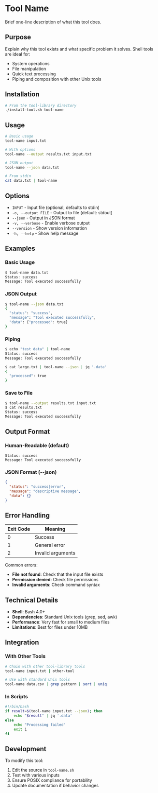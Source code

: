 # Tool Name

Brief one-line description of what this tool does.

## Purpose

Explain why this tool exists and what specific problem it solves. Shell tools are ideal for:
- System operations
- File manipulation
- Quick text processing
- Piping and composition with other Unix tools

## Installation

```bash
# From the tool-library directory
./install-tool.sh tool-name
```

## Usage

```bash
# Basic usage
tool-name input.txt

# With options
tool-name --output results.txt input.txt

# JSON output
tool-name --json data.txt

# From stdin
cat data.txt | tool-name
```

## Options

- `INPUT` - Input file (optional, defaults to stdin)
- `-o, --output FILE` - Output to file (default: stdout)
- `--json` - Output in JSON format
- `-v, --verbose` - Enable verbose output
- `--version` - Show version information
- `-h, --help` - Show help message

## Examples

### Basic Usage
```bash
$ tool-name data.txt
Status: success
Message: Tool executed successfully
```

### JSON Output
```bash
$ tool-name --json data.txt
{
  "status": "success",
  "message": "Tool executed successfully",
  "data": {"processed": true}
}
```

### Piping
```bash
$ echo "test data" | tool-name
Status: success
Message: Tool executed successfully

$ cat large.txt | tool-name --json | jq '.data'
{
  "processed": true
}
```

### Save to File
```bash
$ tool-name --output results.txt input.txt
$ cat results.txt
Status: success
Message: Tool executed successfully
```

## Output Format

### Human-Readable (default)
```
Status: success
Message: Tool executed successfully
```

### JSON Format (--json)
```json
{
  "status": "success|error",
  "message": "descriptive message",
  "data": {}
}
```

## Error Handling

| Exit Code | Meaning |
|-----------|---------|
| 0 | Success |
| 1 | General error |
| 2 | Invalid arguments |

Common errors:
- **File not found**: Check that the input file exists
- **Permission denied**: Check file permissions
- **Invalid arguments**: Check command syntax

## Technical Details

- **Shell**: Bash 4.0+
- **Dependencies**: Standard Unix tools (grep, sed, awk)
- **Performance**: Very fast for small to medium files
- **Limitations**: Best for files under 10MB

## Integration

### With Other Tools
```bash
# Chain with other tool-library tools
tool-name input.txt | other-tool

# Use with standard Unix tools
tool-name data.csv | grep pattern | sort | uniq
```

### In Scripts
```bash
#!/bin/bash
if result=$(tool-name input.txt --json); then
    echo "$result" | jq '.data'
else
    echo "Processing failed"
    exit 1
fi
```

## Development

To modify this tool:
1. Edit the source in `tool-name.sh`
2. Test with various inputs
3. Ensure POSIX compliance for portability
4. Update documentation if behavior changes